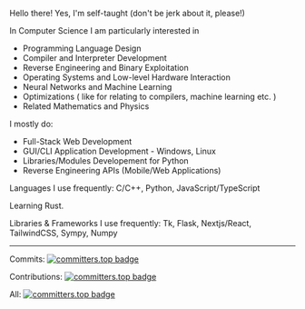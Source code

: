 Hello there! Yes, I'm self-taught (don't be jerk about it, please!)

In Computer Science I am particularly interested in
 - Programming Language Design
 - Compiler and Interpreter Development
 - Reverse Engineering and Binary Exploitation
 - Operating Systems and Low-level Hardware Interaction
 - Neural Networks and Machine Learning
 - Optimizations ( like for relating to compilers, machine learning etc. )
 - Related Mathematics and Physics

I mostly do:
 - Full-Stack Web Development
 - GUI/CLI Application Development - Windows, Linux
 - Libraries/Modules Developement for Python
 - Reverse Engineering APIs (Mobile/Web Applications)
   
Languages I use frequently: C/C++, Python, JavaScript/TypeScript

Learning Rust.

Libraries & Frameworks I use frequently: Tk, Flask, Nextjs/React, TailwindCSS, Sympy, Numpy


---

Commits:
[![committers.top badge](https://user-badge.committers.top/sri_lanka/RezSat.svg)](https://user-badge.committers.top/sri_lanka/RezSat)

Contributions:
[![committers.top badge](https://user-badge.committers.top/sri_lanka_public/RezSat.svg)](https://user-badge.committers.top/sri_lanka_public/RezSat)

All:
[![committers.top badge](https://user-badge.committers.top/sri_lanka_private/RezSat.svg)](https://user-badge.committers.top/sri_lanka_private/RezSat)

<!--
<div>
  <p align="center">
    <img align="center" margin="20" src="https://i.ibb.co/StVVvXj/f3287cc64e4a1bde244a064da394cdgdf0c0-1.png"/>
  </p>
</div>

## 🔭 My Recent Works
   - Ceylonicus - A Sinhala Programming Language ( support sinhala and english syntax in single code base), which can be tested on https://ceylonicus.vercel.app/
-->
<!--
## Working On
   - Mathema - A Symbolic Programming Language inspired by Wolfram Language.
   - Mathematishia - An Computer Algebra System, which can compute step-by-step solutions to certain math problems.--><!-- [ comes with Mathema ] -->
<!--
<h2> Languages I think I know </h2>

![Python](https://img.shields.io/badge/python-3670A0?style=for-the-badge&logo=python&logoColor=ffdd54)![C](https://img.shields.io/badge/c-%2300599C.svg?style=for-the-badge&logo=c&logoColor=white)![Shell Script](https://img.shields.io/badge/shell_script-%23121011.svg?style=for-the-badge&logo=gnu-bash&logoColor=white)![JavaScript](https://img.shields.io/badge/javascript-%23323330.svg?style=for-the-badge&logo=javascript&logoColor=%23F7DF1E)![PHP](https://img.shields.io/badge/php-%23777BB4.svg?style=for-the-badge&logo=php&logoColor=white)![CSS3](https://img.shields.io/badge/css3-%231572B6.svg?style=for-the-badge&logo=css3&logoColor=white)![HTML5](https://img.shields.io/badge/html5-%23E34F26.svg?style=for-the-badge&logo=html5&logoColor=white)![GD Script](https://img.shields.io/badge/GD_Script-%23FFFFFF.svg?style=for-the-badge&logo=godot-engine) -->
<!--
<h2>Frameworks, Platforms, Libraries and Services</h2>

![Anaconda](https://img.shields.io/badge/Anaconda-%2344A833.svg?style=for-the-badge&logo=anaconda&logoColor=white)![Bootstrap](https://img.shields.io/badge/bootstrap-%23563D7C.svg?style=for-the-badge&logo=bootstrap&logoColor=white)![Expo](https://img.shields.io/badge/expo-1C1E24?style=for-the-badge&logo=expo&logoColor=#D04A37)![FastAPI](https://img.shields.io/badge/FastAPI-005571?style=for-the-badge&logo=fastapi)![Flask](https://img.shields.io/badge/flask-%23000.svg?style=for-the-badge&logo=flask&logoColor=white)![NumPy](https://img.shields.io/badge/numpy-%23013243.svg?style=for-the-badge&logo=numpy&logoColor=white)![Git](https://img.shields.io/badge/git-%23F05033.svg?style=for-the-badge&logo=git&logoColor=white)![GitHub](https://img.shields.io/badge/github-%23121011.svg?style=for-the-badge&logo=github&logoColor=white)![GitLab](https://img.shields.io/badge/gitlab-%23181717.svg?style=for-the-badge&logo=gitlab&logoColor=white)![Canva](https://img.shields.io/badge/Canva-%2300C4CC.svg?style=for-the-badge&logo=Canva&logoColor=white)![Figma](https://img.shields.io/badge/figma-%23F24E1E.svg?style=for-the-badge&logo=figma&logoColor=white)![Cloudflare](https://img.shields.io/badge/Cloudflare-F38020?style=for-the-badge&logo=Cloudflare&logoColor=white)![Firebase](https://img.shields.io/badge/firebase-%23039BE5.svg?style=for-the-badge&logo=firebase)![Google Cloud](https://img.shields.io/badge/GoogleCloud-%234285F4.svg?style=for-the-badge&logo=google-cloud&logoColor=white)![Heroku](https://img.shields.io/badge/heroku-%23430098.svg?style=for-the-badge&logo=heroku&logoColor=white)![Netlify](https://img.shields.io/badge/netlify-%23000000.svg?style=for-the-badge&logo=netlify&logoColor=#00C7B7)![MySQL](https://img.shields.io/badge/mysql-%2300f.svg?style=for-the-badge&logo=mysql&logoColor=white)![Godot Engine](https://img.shields.io/badge/GODOT-%23FFFFFF.svg?style=for-the-badge&logo=godot-engine)![React Native](https://img.shields.io/badge/react_native-%2320232a.svg?style=for-the-badge&logo=react&logoColor=%2361DAFB)


<h1> My current learning list includes: </h1>

![React Native](https://img.shields.io/badge/react_native-%2320232a.svg?style=for-the-badge&logo=react&logoColor=%2361DAFB)![Gimp Gnu Image Manipulation Program](https://img.shields.io/badge/Gimp-657D8B?style=for-the-badge&logo=gimp&logoColor=FFFFFF)![Qt](https://img.shields.io/badge/Qt-%23217346.svg?style=for-the-badge&logo=Qt&logoColor=white)![SciPy](https://img.shields.io/badge/SciPy-%230C55A5.svg?style=for-the-badge&logo=scipy&logoColor=%white)![TensorFlow](https://img.shields.io/badge/TensorFlow-%23FF6F00.svg?style=for-the-badge&logo=TensorFlow&logoColor=white)![PyTorch](https://img.shields.io/badge/PyTorch-%23EE4C2C.svg?style=for-the-badge&logo=PyTorch&logoColor=white)![Pandas](https://img.shields.io/badge/pandas-%23150458.svg?style=for-the-badge&logo=pandas&logoColor=white)![Godot Engine](https://img.shields.io/badge/GODOT-%23FFFFFF.svg?style=for-the-badge&logo=godot-engine)
-->
 <!--	
## 📫 reach me

<a href="https://twitter.com/rezsat" target="_blank">
	<img src="https://img.icons8.com/external-justicon-lineal-color-justicon/64/000000/external-twitter-social-media-justicon-lineal-color-justicon.png"/>
</a>
	
<a href="https://instagram.com/yehanwasura" target="_blank">
	<img src="https://img.icons8.com/external-justicon-lineal-color-justicon/64/000000/external-instagram-social-media-justicon-lineal-color-justicon.png"/>
</a>
		 --> 
<!--	
<a href="https://wa.me/+94762679048" target="_blank">
	<img src="https://img.icons8.com/external-justicon-lineal-color-justicon/64/000000/external-whatsapp-social-media-justicon-lineal-color-justicon.png"/>
</a> 

### My Site : <a href="https://rezsat.vercel.app">RezSat.vercel.app</a>
### Discord : ` RezSat `-->

<!-- - 😄 Pronouns: ...
- ⚡ Fun fact: ... RezSat#2861-->


